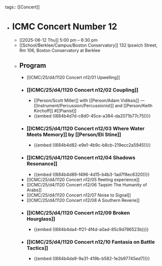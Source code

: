tags:: [[Concert]]

- # ICMC Concert Number 12
	- [[2025-06-12 Thu]] 5:00 pm – 6:30 pm
	- [[School/Berklee/Campus/Boston Conservatory]] 132 Ipswich Street, Rm 106, Boston Conservatory at Berklee
	- ## Program
		- [[ICMC/25/d4/1120 Concert n12/01 Upwelling]]
		- ### [[ICMC/25/d4/1120 Concert n12/02 Coupling]]
			- [[Person/Scott Miller]] with [[Person/Adam Vidiksis]] — [[Instrument/Percussion/Percussionist]] and [[Person/Keith Kirchoff]] #[[Pianist]]
			- {{embed ((684b4d7d-c8d0-45ce-a384-da2071b77c75))}}
		- ### [[ICMC/25/d4/1120 Concert n12/03 Where Water Meets Memory]] by [[Person/Eli Stine]]
			- {{embed ((684b4d82-e9e1-4b9c-b8cb-219ecc2a5945))}}
		- ### [[ICMC/25/d4/1120 Concert n12/04 Shadows Resonance]]
			- {{embed ((684b4d89-f496-4d15-b4b3-1ad7f8ec6320))}}
		- [[ICMC/25/d4/1120 Concert n12/05 fleeting experience]]
		- [[ICMC/25/d4/1120 Concert n12/06 Taqsim The Humanity of Arabs]]
		- [[ICMC/25/d4/1120 Concert n12/07 Noise to Signal]]
		- [[ICMC/25/d4/1120 Concert n12/08 A Southern Reverie]]
		- ### [[ICMC/25/d4/1120 Concert n12/09 Broken Hourglass]]
			- {{embed ((684b4da4-ff21-4f4d-a0ad-85c9d786523b))}}
		- ### [[ICMC/25/d4/1120 Concert n12/10 Fantasia on Battle Tactics]]
			- {{embed ((684b4da9-9a31-419b-b582-1e2b97745ed7))}}